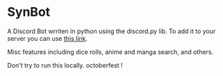 # SynBot
A Discord Bot wrriten in python using the discord.py lib.
To add it to your server you can use [this link](https://discordapp.com/oauth2/authorize/?permissions=64&scope=bot&client_id=236176083861372928).

Misc features including dice rolls, anime and manga search, and others.

Don't try to run this locally.
octoberfest !
